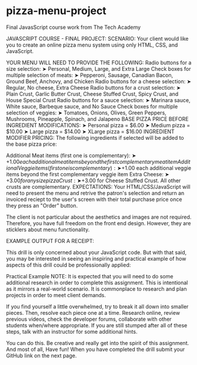 # pizza-menu-project
Final JavasScript course work from The Tech Academy

JAVASCRIPT COURSE - FINAL PROJECT:
SCENARIO:
Your client would like you to create an online pizza menu system using only HTML, CSS, and JavaScript.

YOUR MENU WILL NEED TO PROVIDE THE FOLLOWING:
Radio buttons for a size selection:
➤ Personal, Medium, Large, and Extra Large
Check boxes for multiple selection of meats:
➤ Pepperoni, Sausage, Canadian Bacon, Ground Beef, Anchovy, and Chicken
Radio buttons for a cheese selection:
➤ Regular, No cheese, Extra Cheese
Radio buttons for a crust selection:
➤ Plain Crust, Garlic Butter Crust, Cheese Stuffed Crust, Spicy Crust, and House Special Crust
Radio buttons for a sauce selection:
➤ Marinara sauce, White sauce, Barbeque sauce, and No Sauce
Check boxes for multiple selection of veggies:
➤ Tomatoes, Onions, Olives, Green Peppers, Mushrooms, Pineapple, Spinach, and Jalapeno
BASE PIZZA PRICE BEFORE INGREDIENT MODIFICATIONS:
➤ Personal pizza = $6.00
➤ Medium pizza = $10.00
➤ Large pizza = $14.00
➤ XLarge pizza = $16.00
INGREDIENT MODIFIER PRICING:
The following ingredients if selected will be added to the base pizza price:

Additional Meat items (first one is complementary):
➤ +$1.00 each additional meat items beyond the first complementary meat item
Additional Veggie items (first one is complementary):
➤ +$1.00 each additional veggie items beyond the first complementary veggie item
Extra Cheese:
➤ +$3.00 for any size pizza
Crust:
➤ +$3.00 for Cheese Stuffed Crust. All other crusts are complementary.
EXPECTATIONS:
Your HTML/CSS/JavaScript will need to present the menu and retrive the patron's selection and return an invoiced reciept to the user's screen with their total purchase price once they press an "Order" button.

The client is not particular about the aesthetics and images are not required. Therefore, you have full freedom on the front end design. However, they are sticklers about menu functionality.

EXAMPLE OUTPUT FOR A RECEIPT:

This drill is only concerned about your JavaScript code. But with that said, you may be interested in seeing an inspiring and practical example of how aspects of this drill could be professionally applied:

Practical Example
NOTE:
It is expected that you will need to do some additional research in order to complete this assignment. This is intentional as it mirrors a real-world scenario. It is commonplace to research and plan projects in order to meet client demands.

If you find yourself a little overwhelmed, try to break it all down into smaller pieces. Then, resolve each piece one at a time. Research online, review previous videos, check the developer forums, collaborate with other students when/where appropriate. If you are still stumped after all of these steps, talk with an instructor for some additional hints.

You can do this. Be creative and really get into the spirit of this assignment. And most of all, Have fun! When you have completed the drill submit your GitHub link on the next page.
